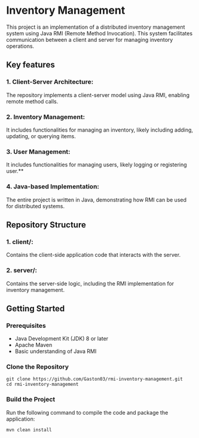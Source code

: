 # Inventory Management

This project is an implementation of a distributed inventory management system using Java RMI (Remote Method Invocation). This system facilitates communication between a client and server for managing inventory operations.

## Key features

### 1. Client-Server Architecture: 
The repository implements a client-server model using Java RMI, enabling remote method calls.

### 2. Inventory Management: 
It includes functionalities for managing an inventory, likely including adding, updating, or querying items.

### 3. User Management:
It includes functionalities for managing users, likely logging or registering user.**

### 4. Java-based Implementation: 
The entire project is written in Java, demonstrating how RMI can be used for distributed systems.

## Repository Structure
### 1. client/: 
Contains the client-side application code that interacts with the server.

### 2. server/: 
Contains the server-side logic, including the RMI implementation for inventory management.

## Getting Started

### Prerequisites
- Java Development Kit (JDK) 8 or later
- Apache Maven
- Basic understanding of Java RMI

### Clone the Repository
```shell
git clone https://github.com/Gaston03/rmi-inventory-management.git
cd rmi-inventory-management
```

### Build the Project
Run the following command to compile the code and package the application:
```shell
mvn clean install
```
